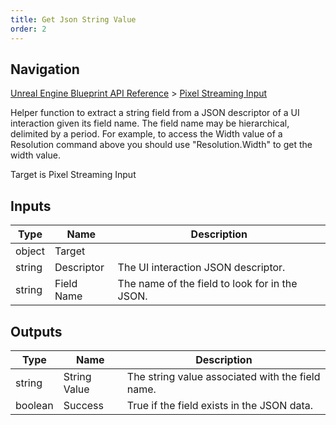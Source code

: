 ```yaml
---
title: Get Json String Value
order: 2
---
```

## Navigation

[Unreal Engine Blueprint API Reference](https://dev.epicgames.com/documentation/en-us/unreal-engine/BlueprintAPI) > [Pixel Streaming Input](https://dev.epicgames.com/documentation/en-us/unreal-engine/BlueprintAPI/PixelStreamingInput)

Helper function to extract a string field from a JSON descriptor of a
UI interaction given its field name.
The field name may be hierarchical, delimited by a period. For example,
to access the Width value of a Resolution command above you should use
"Resolution.Width" to get the width value.

Target is Pixel Streaming Input

## Inputs

| Type | Name | Description |
| --- | --- | --- |
| object | Target |  |
| string | Descriptor | The UI interaction JSON descriptor. |
| string | Field Name | The name of the field to look for in the JSON. |

## Outputs

| Type | Name | Description |
| --- | --- | --- |
| string | String Value | The string value associated with the field name. |
| boolean | Success | True if the field exists in the JSON data. |

